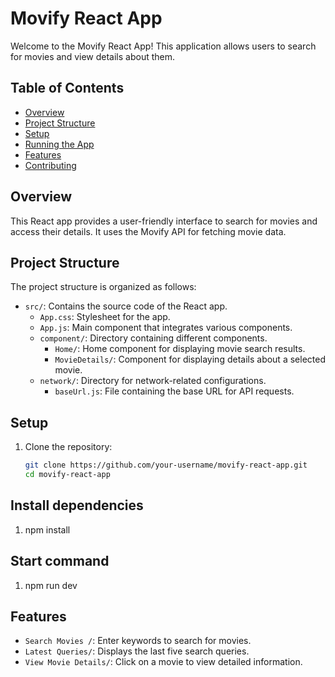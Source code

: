 # Movify React App

Welcome to the Movify React App! This application allows users to search for movies and view details about them.

## Table of Contents
- [Overview](#overview)
- [Project Structure](#project-structure)
- [Setup](#setup)
- [Running the App](#running-the-app)
- [Features](#features)
- [Contributing](#contributing)

## Overview
This React app provides a user-friendly interface to search for movies and access their details. It uses the Movify API for fetching movie data.

## Project Structure
The project structure is organized as follows:
- `src/`: Contains the source code of the React app.
  - `App.css`: Stylesheet for the app.
  - `App.js`: Main component that integrates various components.
  - `component/`: Directory containing different components.
    - `Home/`: Home component for displaying movie search results.
    - `MovieDetails/`: Component for displaying details about a selected movie.
  - `network/`: Directory for network-related configurations.
    - `baseUrl.js`: File containing the base URL for API requests.

## Setup
1. Clone the repository:
   ```bash
   git clone https://github.com/your-username/movify-react-app.git
   cd movify-react-app
   
## Install dependencies
1. npm install

## Start command 
1. npm run dev

## Features
- `Search Movies /`: Enter keywords to search for movies.
- `Latest Queries/`: Displays the last five search queries.
- `View Movie Details/`: Click on a movie to view detailed information.
